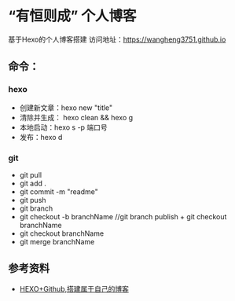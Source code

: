 # “有恒则成” 个人博客
基于Hexo的个人博客搭建 访问地址：https://wangheng3751.github.io

## 命令：

### hexo

- 创建新文章：hexo new "title"
- 清除并生成： hexo clean && hexo g
- 本地启动：hexo s -p 端口号
- 发布：hexo d

### git

- git pull
- git add .
- git commit -m "readme"
- git push 
- git branch
- git checkout -b branchName  //git branch publish + git checkout branchName  
- git checkout branchName
- git merge branchName

## 参考资料

- [HEXO+Github,搭建属于自己的博客](https://www.jianshu.com/p/465830080ea9)
